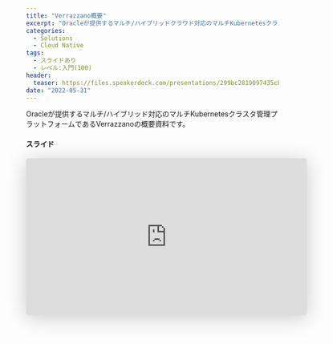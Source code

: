 ```yaml
---
title: "Verrazzano概要"
excerpt: "Oracleが提供するマルチ/ハイブリッドクラウド対応のマルチKubernetesクラスタ管理プラットフォームであるVerrazzanoの概要資料です。"
categories:
  - Solutions
  - Cloud Native
tags:
  - スライドあり
  - レベル:入門(100)
header:
  teaser: https://files.speakerdeck.com/presentations/299bc2819097435cbb2ed6947b9d59de/slide_0.jpg?21587176
date: "2022-05-31"
---
```


Oracleが提供するマルチ/ハイブリッド対応のマルチKubernetesクラスタ管理プラットフォームであるVerrazzanoの概要資料です。

#### スライド

<div style="max-width:768px">

<!-- Speakerdeckから Embeded リンクを取得して貼り付け (ここから) -->
<iframe class="speakerdeck-iframe" frameborder="0" src="https://speakerdeck.com/player/299bc2819097435cbb2ed6947b9d59de" title="Verrazzano 概要 / Verrazzano overview" allowfullscreen="true" mozallowfullscreen="true" webkitallowfullscreen="true" style="border: 0px; background: padding-box padding-box rgba(0, 0, 0, 0.1); margin: 0px; padding: 0px; border-radius: 6px; box-shadow: rgba(0, 0, 0, 0.2) 0px 5px 40px; width: 560px; height: 314px;" data-ratio="1.78343949044586"></iframe>
<!-- Speakerdeckから Embeded リンクを取得して貼り付け (ここまで) -->

</div>